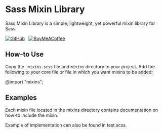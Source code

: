 # Sass Mixin Library

Sass Mixin Library is a simple, lightweight, yet powerful mixin library for Sass.

[![GitHub](https://srv-cdn.himpfen.io/badges/github/github-square-large.svg)](https://clicksrv.net/3L) &nbsp; [![BuyMeACoffee](https://srv-cdn.himpfen.io/badges/buymeacoffee/buymeacoffee-square-large.svg)](https://clicksrv.net/3M)

## How-to Use

Copy the `_mixins.scss` file and `mixins` directory to your project. Add the following to your core file or file in which you want mixins to be added:

  @import "mixins";

## Examples

Each mixin file located in the mixins directory contains documentation on how-to include the mixin.

Example of implementation can also be found in test.scss.

